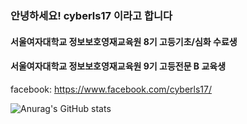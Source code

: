 ### 안녕하세요! cyberls17 이라고 합니다

#### 서울여자대학교 정보보호영재교육원 8기 고등기초/심화 수료생
#### 서울여자대학교 정보보호영재교육원 9기 고등전문 B 교육생

facebook: https://www.facebook.com/cyberls17/
<!--
**cyberls17/cyberls17** is a ✨ _special_ ✨ repository because its `README.md` (this file) appears on your GitHub profile.

Here are some ideas to get you started:

- 🔭 I’m currently working on ...
- 🌱 I’m currently learning ...
- 👯 I’m looking to collaborate on ...
- 🤔 I’m looking for help with ...
- 💬 Ask me about ...
- 📫 How to reach me: ...
- 😄 Pronouns: ...
- ⚡ Fun fact: ...
-->
![Anurag's GitHub stats](https://github-readme-stats.vercel.app/api?username=cyberls17&show_icons=true&theme=radical)
